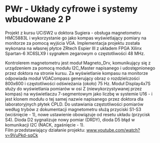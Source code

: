 # PWr - Układy cyfrowe i systemy wbudowane 2 P
Projekt z kursu UCiSW2 u doktora Sugiera - obsługa magnetometru HMC5883L i wykorzystanie go jako kompas wyświetlający pomiary na monitorze za pomocą wyjścia VGA. Implementacja projektu została wykonana na własnej płytce ZRtech Espier III z układem FPGA Xilinx Spartan-6 XC6SLX9 i sygnałem zegarowym o częstotliwości 48 MHz.    

Kontrolerem magnetometru jest moduł Magneto_Drv, komunikujący się z urządzeniem za pomocą modułu I2C_Master napisanego i udostępnionego przez doktora na stronie kursu. Za wyświetlanie kompasu na monitorze odpowiada moduł VGACompass generujący obraz o rozdzielczości 800x600 i częstotliwości odświeżania (około) 75 Hz. Moduł Display4x7S służy do wyświetlania pomiarów w osi Z (niewykorzystywanej przez kompas) na wyświetlaczu 7-segmentowym jako liczbę w systemie U16 - i jest klonem modułu o tej samej nazwie napisanego przez doktora dla laboratoryjnych płytek CPLD. Do ustawiania częstotliwości pomiarów według trybów z dokumentacji magnetometru służą przyciski S1-S3 (wciśnięcie - 1), nowe ustawienie obowiązuje od resetu układu (przycisk S4). Dioda D2 sygnalizuje nowy pomiar (DRDY), dioda D5 błąd w komunikacji I2C (NACK, zgaśnięcie - 1).  
Film przedstawiający działanie projektu: www.youtube.com/watch?v=9VuPkd-sqCk